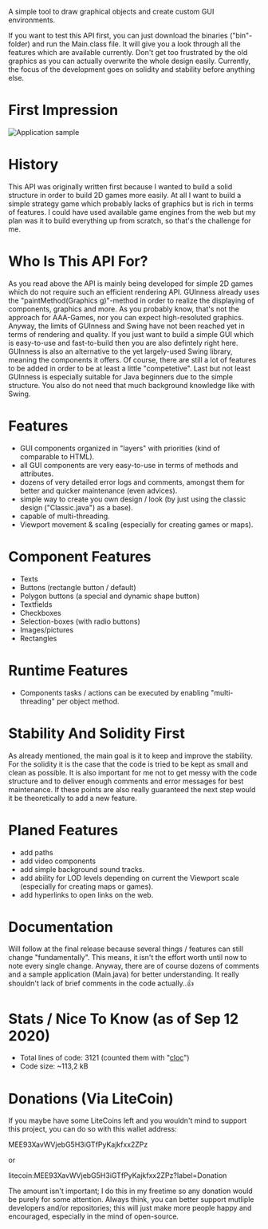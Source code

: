 A simple tool to draw graphical objects and create custom GUI environments.

If you want to test this API first, you can just download the binaries ("bin"-folder) and run the Main.class file.
It will give you a look through all the features which are available currently.
Don't get too frustrated by the old graphics as you can actually overwrite the whole design easily.
Currently, the focus of the development goes on solidity and stability before anything else.


# First Impression
![Application sample](https://i.ibb.co/hLt7dQp/newest.png)


# History
This API was originally written first because I wanted to build a solid structure in order
to build 2D games more easily.
At all I want to build a simple strategy game which probably lacks of graphics but is rich in terms of features.
I could have used available game engines from the web but my plan was it to build everything up from scratch,
so that's the challenge for me.


# Who Is This API For?
As you read above the API is mainly being developed for simple 2D games which do not require such an efficient rendering API.
GUInness already uses the "paintMethod(Graphics g)"-method in order to realize the displaying of components, graphics and more.
As you probably know, that's not the approach for AAA-Games, nor you can expect high-resoluted graphics.
Anyway, the limits of GUInness and Swing have not been reached yet in terms of rendering and quality.
If you just want to build a simple GUI which is easy-to-use and fast-to-build then you are also defintely right here.
GUInness is also an alternative to the yet largely-used Swing library, meaning the components it offers.
Of course, there are still a lot of features to be added in order to be at least a little "competetive".
Last but not least GUInness is especially suitable for Java beginners due to the simple structure.
You also do not need that much background knowledge like with Swing.


# Features
- GUI components organized in "layers" with priorities (kind of comparable to HTML).
- all GUI components are very easy-to-use in terms of methods and attributes.
- dozens of very detailed error logs and comments, amongst them for better and quicker maintenance (even advices).
- simple way to create you own design / look (by just using the classic design ("Classic.java") as a base).
- capable of multi-threading.
- Viewport movement & scaling (especially for creating games or maps).


# Component Features
- Texts
- Buttons (rectangle button / default)
- Polygon buttons (a special and dynamic shape button)
- Textfields
- Checkboxes
- Selection-boxes (with radio buttons)
- Images/pictures
- Rectangles


# Runtime Features
- Components tasks / actions can be executed by enabling "multi-threading" per object method.


# Stability And Solidity First
As already mentioned, the main goal is it to keep and improve the stability.
For the solidity it is the case that the code is tried to be kept as small and clean as possible.
It is also important for me not to get messy with the code structure and to deliver enough comments and error messages for best maintenance.
If these points are also really guaranteed the next step would it be theoretically to add a new feature.


# Planed Features
- add paths
- add video components
- add simple background sound tracks.
- add ability for LOD levels depending on current the Viewport scale (especially for creating maps or games).
- add hyperlinks to open links on the web.


# Documentation
Will follow at the final release because several things / features can still change "fundamentally".
This means, it isn't the effort worth until now to note every single change.
Anyway, there are of course dozens of comments and a sample application (Main.java) for better understanding.
It really shouldn't lack of brief comments in the code actually..👍


# Stats / Nice To Know (as of Sep 12 2020)
- Total lines of code: 3121 (counted them with "[cloc](https://github.com/AlDanial/cloc)")
- Code size: ~113,2 kB


# Donations (Via LiteCoin)
If you maybe have some LiteCoins left and you wouldn't mind to support this project,
you can do so with this wallet address:

MEE93XavWVjebG5H3iGTfPyKajkfxx2ZPz

or

litecoin:MEE93XavWVjebG5H3iGTfPyKajkfxx2ZPz?label=Donation

The amount isn't important; I do this in my freetime so any donation would be purely for some attention.
Always think, you can better support mutliple developers and/or repositories;
this will just make more people happy and encouraged, especially in the mind of open-source.